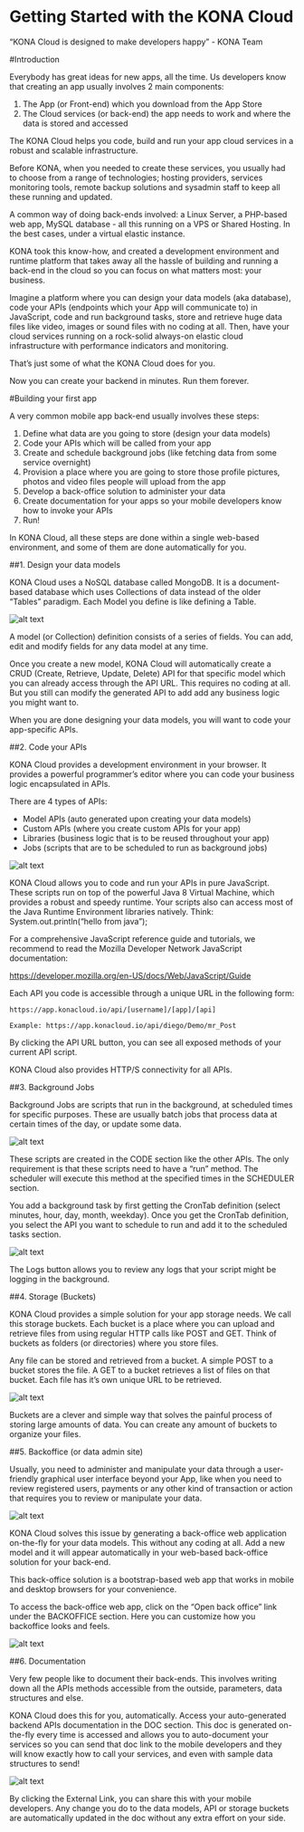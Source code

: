 Getting Started with the KONA Cloud
===================================

“KONA Cloud is designed to make developers happy” - KONA Team

#Introduction

Everybody has great ideas for new apps, all the time.  Us developers know that creating an app usually involves 2 main components:

1. The App (or Front-end) which you download from the App Store
2. The Cloud services (or back-end) the app needs to work and where the data is stored and accessed

The KONA Cloud helps you code, build and run your app cloud services in a robust and scalable infrastructure.

Before KONA, when you needed to create these services, you usually had to choose from a range of technologies; hosting providers, services monitoring tools, remote backup solutions and sysadmin staff to keep all these running and updated.

A common way of doing back-ends involved: a Linux Server, a PHP-based web app, MySQL database - all this running on a VPS or Shared Hosting. In the best cases, under a virtual elastic instance.

KONA took this know-how, and created a development environment and runtime platform that takes away all the hassle of building and running a back-end in the cloud so you can focus on what matters most: your business.

Imagine a platform where you can design your data models (aka database), code your APIs (endpoints which your App will communicate to) in JavaScript, code and run background tasks, store and retrieve huge data files like video, images or sound files with no coding at all. Then, have your cloud services running on a rock-solid always-on elastic cloud infrastructure with performance indicators and monitoring. 

That’s just some of what the KONA Cloud does for you. 

Now you can create your backend in minutes. Run them forever.

#Building your first app

A very common mobile app back-end usually involves these steps:

1. Define what data are you going to store (design your data models)
2. Code your APIs which will be called from your app
3. Create and schedule background jobs (like fetching data from some service overnight)
4. Provision a place where you are going to store those profile pictures, photos and video files people will upload from the app
5. Develop a back-office solution to administer your data
6. Create documentation for your apps so your mobile developers know how to invoke your APIs
7. Run!

In KONA Cloud, all these steps are done within a single web-based environment, and some of them are done automatically for you.

##1. Design your data models

KONA Cloud uses a NoSQL database called MongoDB. It is a document-based database which uses Collections of data instead of the older “Tables” paradigm. Each Model you define is like defining a Table.

![alt text](http://konacloud.io/doc/gettingstarted/models.png "Models")

A model (or Collection) definition consists of a series of fields. You can add, edit and modify fields for any data model at any time. 

Once you create a new model, KONA Cloud will automatically create a CRUD (Create, Retrieve, Update, Delete) API for that specific model which you can already access through the API URL. This requires no coding at all. But you still can modify the generated API to add add any business logic you might want to.

When you are done designing your data models, you will want to code your app-specific APIs.

##2. Code your APIs

KONA Cloud provides a development environment in your browser. It provides a powerful programmer’s editor where you can code your business logic encapsulated in APIs. 

There are 4 types of APIs: 

* Model APIs (auto generated upon creating  your data models)
* Custom APIs (where you create custom APIs for your app)
* Libraries (business logic that is to be reused throughout your app)
* Jobs (scripts that are to be scheduled to run as background jobs) 

![alt text](http://konacloud.io/doc/gettingstarted/code.png "Code")


KONA Cloud allows you to code and run your APIs in pure JavaScript. These scripts run on top of the powerful Java 8 Virtual Machine, which provides a robust and speedy runtime. Your scripts also can access most of the Java Runtime Environment libraries natively. Think: System.out.println(“hello from java”);

For a comprehensive JavaScript reference guide and tutorials, we recommend to read the Mozilla Developer Network JavaScript documentation: 

https://developer.mozilla.org/en-US/docs/Web/JavaScript/Guide

Each API you code is accessible through a unique URL in the following form:
```
https://app.konacloud.io/api/[username]/[app]/[api]

Example: https://app.konacloud.io/api/diego/Demo/mr_Post
```

By clicking the API URL button, you can see all exposed methods of your current API script.

KONA Cloud also provides HTTP/S connectivity for all APIs. 

##3. Background Jobs

Background Jobs are scripts that run in the background, at scheduled times for specific purposes. These are usually batch jobs that process data at certain times of the day, or update some data.

![alt text](http://konacloud.io/doc/gettingstarted/jobs.png "Background jobs")

These scripts are created in the CODE section like the other APIs. The only requirement is that these scripts need to have a “run” method. The scheduler will execute this method at the specified times in the SCHEDULER section.

You add a background task by first getting the CronTab definition (select minutes, hour, day, month, weekday). Once you get the CronTab definition, you select the API you want to schedule to run and add it to the scheduled tasks section.

![alt text](http://konacloud.io/doc/gettingstarted/crontab.png "Models")

The Logs button allows you to review any logs that your script might be logging in the background.

##4. Storage (Buckets)

KONA Cloud provides a simple solution for your app storage needs. We call this storage buckets. Each bucket is a place where you can upload and retrieve files from using regular HTTP calls like POST and GET. Think of buckets as folders (or directories) where you store files.

Any file can be stored and retrieved from a bucket. A simple POST to a bucket stores the file. A GET to a bucket retrieves a list of files on that bucket. Each file has it’s own unique URL to be retrieved.

![alt text](http://konacloud.io/doc/gettingstarted/storage.png "Storage")

Buckets are a clever and simple way that solves the painful process of storing large amounts of data. You can create any amount of buckets to organize your files. 

##5. Backoffice (or data admin site)

Usually, you need to administer and manipulate your data through a user-friendly graphical user interface beyond your App, like when you need to review registered users, payments or any other kind of transaction or action that requires you to review or manipulate your data.

![alt text](http://konacloud.io/doc/gettingstarted/backoffice_web.png "Backoffice")

KONA Cloud solves this issue by generating a back-office web application on-the-fly for your data models. This without any coding at all. Add a new model and it will appear automatically in your web-based back-office solution for your back-end.

This back-office solution is a bootstrap-based web app that works in mobile and desktop browsers for your convenience.

To access the back-office web app, click on the “Open back office” link under the BACKOFFICE section. Here you can customize how you backoffice looks and feels.

![alt text](http://konacloud.io/doc/gettingstarted/backoffice_config.png "Backoffice")


##6. Documentation

Very few people like to document their back-ends. This involves writing down all the APIs methods accessible from the outside, parameters, data structures and else.

KONA Cloud does this for you, automatically. Access your auto-generated backend APIs documentation in the DOC section. This doc is generated on-the-fly every time is accessed and allows you to auto-document your services so you can send that doc link to the mobile developers and they will know exactly how to call your services, and even with sample data structures to send!

![alt text](http://konacloud.io/doc/gettingstarted/doc.png "Doc")

By clicking the External Link, you can share this with your mobile developers. Any change you do to the data models, API or storage buckets are automatically updated in the doc without any extra effort on your side.
